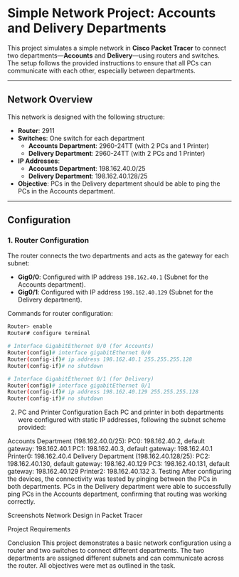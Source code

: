# Simple Network Project: Accounts and Delivery Departments

This project simulates a simple network in **Cisco Packet Tracer** to connect two departments—**Accounts** and **Delivery**—using routers and switches. The setup follows the provided instructions to ensure that all PCs can communicate with each other, especially between departments.

---

## Network Overview

This network is designed with the following structure:
- **Router**: 2911
- **Switches**: One switch for each department
  - **Accounts Department**: 2960-24TT (with 2 PCs and 1 Printer)
  - **Delivery Department**: 2960-24TT (with 2 PCs and 1 Printer)
- **IP Addresses**:
  - **Accounts Department**: 198.162.40.0/25
  - **Delivery Department**: 198.162.40.128/25
- **Objective**: PCs in the Delivery department should be able to ping the PCs in the Accounts department.

---

## Configuration

### 1. **Router Configuration**
The router connects the two departments and acts as the gateway for each subnet:
- **Gig0/0**: Configured with IP address `198.162.40.1` (Subnet for the Accounts department).
- **Gig0/1**: Configured with IP address `198.162.40.129` (Subnet for the Delivery department).
  
Commands for router configuration:
```bash
Router> enable
Router# configure terminal

# Interface GigabitEthernet 0/0 (for Accounts)
Router(config)# interface gigabitEthernet 0/0
Router(config-if)# ip address 198.162.40.1 255.255.255.128
Router(config-if)# no shutdown

# Interface GigabitEthernet 0/1 (for Delivery)
Router(config)# interface gigabitEthernet 0/1
Router(config-if)# ip address 198.162.40.129 255.255.255.128
Router(config-if)# no shutdown

```
2. PC and Printer Configuration
Each PC and printer in both departments were configured with static IP addresses, following the subnet scheme provided:

Accounts Department (198.162.40.0/25):
PC0: 198.162.40.2, default gateway: 198.162.40.1
PC1: 198.162.40.3, default gateway: 198.162.40.1
Printer0: 198.162.40.4
Delivery Department (198.162.40.128/25):
PC2: 198.162.40.130, default gateway: 198.162.40.129
PC3: 198.162.40.131, default gateway: 198.162.40.129
Printer2: 198.162.40.132
3. Testing
After configuring the devices, the connectivity was tested by pinging between the PCs in both departments. PCs in the Delivery department were able to successfully ping PCs in the Accounts department, confirming that routing was working correctly.

Screenshots
Network Design in Packet Tracer

Project Requirements

Conclusion
This project demonstrates a basic network configuration using a router and two switches to connect different departments. The two departments are assigned different subnets and can communicate across the router. All objectives were met as outlined in the task.




